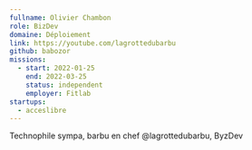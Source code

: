 ```yaml
---
fullname: Olivier Chambon
role: BizDev
domaine: Déploiement
link: https://youtube.com/lagrottedubarbu
github: babozor
missions:
  - start: 2022-01-25
    end: 2022-03-25
    status: independent
    employer: Fitlab
startups:
  - acceslibre
---
```


Technophile sympa, barbu en chef @lagrottedubarbu, ByzDev
